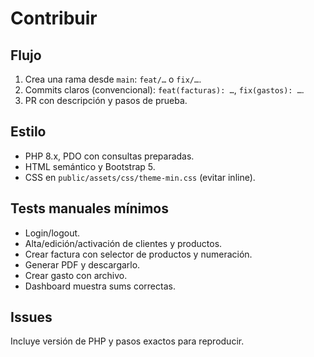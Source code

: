 # Contribuir

## Flujo
1. Crea una rama desde `main`: `feat/…` o `fix/…`.
2. Commits claros (convencional): `feat(facturas): …`, `fix(gastos): …`.
3. PR con descripción y pasos de prueba.

## Estilo
- PHP 8.x, PDO con consultas preparadas.
- HTML semántico y Bootstrap 5.
- CSS en `public/assets/css/theme-min.css` (evitar inline).

## Tests manuales mínimos
- Login/logout.
- Alta/edición/activación de clientes y productos.
- Crear factura con selector de productos y numeración.
- Generar PDF y descargarlo.
- Crear gasto con archivo.
- Dashboard muestra sums correctas.

## Issues
Incluye versión de PHP y pasos exactos para reproducir.

